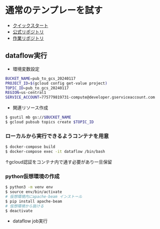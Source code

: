 # 通常のテンプレーを試す
- [クイックスタート](https://cloud.google.com/pubsub/docs/stream-messages-dataflow?hl=ja#python_1)
- [公式リポジトリ](https://github.com/GoogleCloudPlatform/python-docs-samples/blob/main/pubsub/streaming-analytics/PubSubToGCS.py)
- [作業リポジトリ]()
## dataflow実行
- 環境変数設定
```bash
BUCKET_NAME=pub_to_gcs_20240117
PROJECT_ID=$(gcloud config get-value project)
TOPIC_ID=pub_to_gcs_20240117
REGION=us-central1
SERVICE_ACCOUNT=775779819731-compute@developer.gserviceaccount.com
```

- 関連リソース作成
```bash
$ gsutil mb gs://$BUCKET_NAME
$ gcloud pubsub topics create $TOPIC_ID
```

### ローカルから実行できるようコンテナを用意
```bash
$ docker-compose build
$ docker-compose exec -it dataflow /bin/bash
```
↑gcloud認証をコンテナ内で通す必要があり一旦保留

### python仮想環境の作成
```bash
$ python3 -m venv env
$ source env/bin/activate
# 仮想環境内にapache-beam インストール
$ pip install apache-beam
# 仮想環境から抜ける
$ deactivate
```

- dataflow job実行
```bash

```


